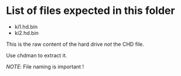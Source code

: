 # List of files expected in this folder

- ki1.hd.bin
- ki2.hd.bin

This is the raw content of the hard drive *not* the CHD file.

Use chdman to extract it.

*NOTE*: File naming is important !
